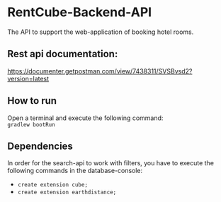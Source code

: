 # RentCube-Backend-API
The API to support the web-application of booking hotel rooms.
<br/>

## Rest api documentation:
https://documenter.getpostman.com/view/7438311/SVSBvsd2?version=latest
<br/>

## How to run
Open a terminal and execute the following command:<br/>
`gradlew bootRun`
<br/>

## Dependencies
In order for the search-api to work with filters, you have to execute the following commands in the database-console:<br/>
- `create extension cube;`
- `create extension earthdistance;`
<br/>
